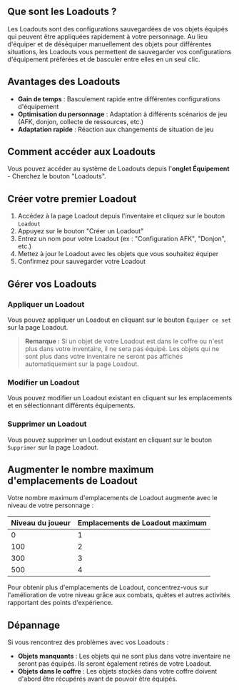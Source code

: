 ## Que sont les Loadouts ?

Les Loadouts sont des configurations sauvegardées de vos objets équipés qui peuvent être appliquées rapidement à votre personnage. Au lieu d'équiper et de déséquiper manuellement des objets pour différentes situations, les Loadouts vous permettent de sauvegarder vos configurations d'équipement préférées et de basculer entre elles en un seul clic.

## Avantages des Loadouts

-   **Gain de temps** : Basculement rapide entre différentes configurations d'équipement
-   **Optimisation du personnage** : Adaptation à différents scénarios de jeu (AFK, donjon, collecte de ressources, etc.)
-   **Adaptation rapide** : Réaction aux changements de situation de jeu

## Comment accéder aux Loadouts

Vous pouvez accéder au système de Loadouts depuis l'**onglet Équipement** - Cherchez le bouton "Loadouts".

## Créer votre premier Loadout

1. Accédez à la page Loadout depuis l'inventaire et cliquez sur le bouton `Loadout`
2. Appuyez sur le bouton "Créer un Loadout"
3. Entrez un nom pour votre Loadout (ex : "Configuration AFK", "Donjon", etc.)
4. Mettez à jour le Loadout avec les objets que vous souhaitez équiper
5. Confirmez pour sauvegarder votre Loadout

## Gérer vos Loadouts

### Appliquer un Loadout

Vous pouvez appliquer un Loadout en cliquant sur le bouton `Équiper ce set` sur la page Loadout.

> **Remarque :** Si un objet de votre Loadout est dans le coffre ou n'est plus dans votre inventaire, il ne sera pas équipé. Les objets qui ne sont plus dans votre inventaire ne seront pas affichés automatiquement sur la page Loadout.

### Modifier un Loadout

Vous pouvez modifier un Loadout existant en cliquant sur les emplacements et en sélectionnant différents équipements.

### Supprimer un Loadout

Vous pouvez supprimer un Loadout existant en cliquant sur le bouton `Supprimer` sur la page Loadout.

## Augmenter le nombre maximum d'emplacements de Loadout

Votre nombre maximum d'emplacements de Loadout augmente avec le niveau de votre personnage :

| Niveau du joueur | Emplacements de Loadout maximum |
| ---------------- | ------------------------------- |
| 0                | 1                               |
| 100              | 2                               |
| 300              | 3                               |
| 500              | 4                               |

Pour obtenir plus d'emplacements de Loadout, concentrez-vous sur l'amélioration de votre niveau grâce aux combats, quêtes et autres activités rapportant des points d'expérience.

## Dépannage

Si vous rencontrez des problèmes avec vos Loadouts :

-   **Objets manquants** : Les objets qui ne sont plus dans votre inventaire ne seront pas équipés. Ils seront également retirés de votre Loadout.
-   **Objets dans le coffre** : Les objets stockés dans votre coffre doivent d'abord être récupérés avant de pouvoir être équipés.
